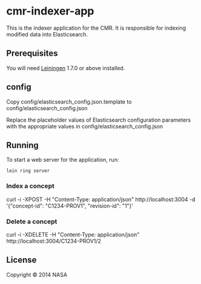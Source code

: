 # cmr-indexer-app

This is the indexer application for the CMR. It is responsible for indexing modified data into Elasticsearch.

## Prerequisites

You will need [Leiningen][1] 1.7.0 or above installed.

[1]: https://github.com/technomancy/leiningen

## config

Copy config/elasticsearch_config.json.template to config/elasticsearch_config.json

Replace the placeholder values of Elasticsearch configuration parameters with the appropriate values in config/elasticsearch_config.json

## Running

To start a web server for the application, run:

    lein ring server

### Index a concept

curl -i -XPOST -H "Content-Type: application/json" http://localhost:3004 -d '{"concept-id": "C1234-PROV1", "revision-id": "1"}'

### Delete a concept

curl -i -XDELETE -H "Content-Type: application/json" http://localhost:3004/C1234-PROV1/2

## License

Copyright © 2014 NASA
